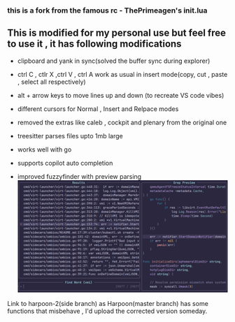### this is a fork from the famous rc - ThePrimeagen's init.lua

## This is modified for my personal use but feel free to use it , it has following modifications
- clipboard and yank in sync(solved the buffer sync during explorer)
- ctrl C , ctlr X ,ctrl V , ctrl A work as usual in insert mode(copy, cut , paste , select all respectively)
- alt + arrow keys to move lines up and down (to recreate VS code vibes)
- different cursors for Normal , Insert and Relpace modes
- removed the extras like caleb , cockpit and plenary from the original one
- treesitter parses files upto 1mb large
- works well with go
- supports copilot auto completion



- improved fuzzyfinder with preview parsing
![alt text](image.png)





Link to harpoon-2(side branch) as Harpoon(master branch) has some functions that misbehave , I'd upload the corrected version someday.